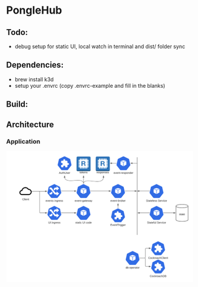 # PongleHub

## Todo:

- debug setup for static UI, local watch in terminal and dist/ folder sync

## Dependencies:

- brew install k3d
- setup your .envrc (copy .envrc-example and fill in the blanks)

## Build:

## Architecture

### Application

![](docs/pongle-architecture.png)
